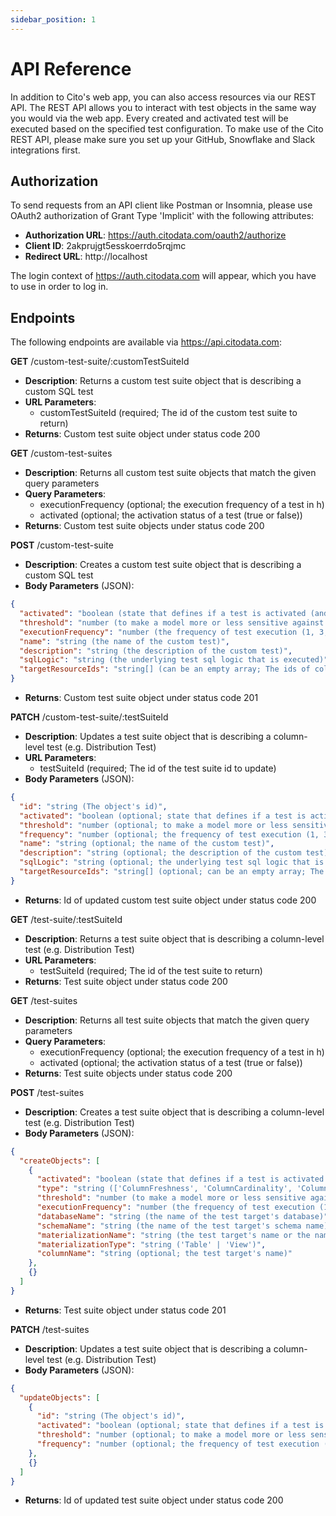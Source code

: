 ```yaml
---
sidebar_position: 1
---
```


# API Reference

In addition to Cito's web app, you can also access resources via our REST API. The REST API allows you to interact with test objects in the same way you would via the web app. Every created and activated test will be executed based on the specified test configuration. To make use of the Cito REST API, please make sure you set up your GitHub, Snowflake and Slack integrations first.

## Authorization

To send requests from an API client like Postman or Insomnia, please use OAuth2 authorization of Grant Type 'Implicit' with the following attributes:

- **Authorization URL**: https://auth.citodata.com/oauth2/authorize
- **Client ID**: 2akprujgt5esskoerrdo5rqjmc
- **Redirect URL**: http://localhost

The login context of https://auth.citodata.com will appear, which you have to use in order to log in.

## Endpoints

The following endpoints are available via https://api.citodata.com:

**GET** /custom-test-suite/:customTestSuiteId

- **Description**: Returns a custom test suite object that is describing a custom SQL test
- **URL Parameters**:
  - customTestSuiteId (required; The id of the custom test suite to return)
- **Returns**: Custom test suite object under status code 200

**GET** /custom-test-suites

- **Description**: Returns all custom test suite objects that match the given query parameters
- **Query Parameters**:
  - executionFrequency (optional; the execution frequency of a test in h)
  - activated (optional; the activation status of a test (true or false))
- **Returns**: Custom test suite objects under status code 200

**POST** /custom-test-suite

- **Description**: Creates a custom test suite object that is describing a custom SQL test
- **Body Parameters** (JSON):

```json
{
  "activated": "boolean (state that defines if a test is activated (and executed) or not)",
  "threshold": "number (to make a model more or less sensitive against anomalies)",
  "executionFrequency": "number (the frequency of test execution (1, 3, 6, 12 or 24) [in h])",
  "name": "string (the name of the custom test)",
  "description": "string (the description of the custom test)",
  "sqlLogic": "string (the underlying test sql logic that is executed)",
  "targetResourceIds": "string[] (can be an empty array; The ids of columns that are referenced/used in this test)"
}
```

- **Returns**: Custom test suite object under status code 201

**PATCH** /custom-test-suite/:testSuiteId

- **Description**: Updates a test suite object that is describing a column-level test (e.g. Distribution Test)
- **URL Parameters**:
  - testSuiteId (required; The id of the test suite id to update)
- **Body Parameters** (JSON):

```json
{
  "id": "string (The object's id)",
  "activated": "boolean (optional; state that defines if a test is activated (and executed))",
  "threshold": "number (optional; to make a model more or less sensitive against anomalies)",
  "frequency": "number (optional; the frequency of test execution (1, 3, 6, 12 or 24) [in h])",
  "name": "string (optional; the name of the custom test)",
  "description": "string (optional; the description of the custom test)",
  "sqlLogic": "string (optional; the underlying test sql logic that is executed)",
  "targetResourceIds": "string[] (optional; can be an empty array; The ids of columns that are referenced/used in this test)"
}
```

- **Returns**: Id of updated custom test suite object under status code 200

**GET** /test-suite/:testSuiteId

- **Description**: Returns a test suite object that is describing a column-level test (e.g. Distribution Test)
- **URL Parameters**:
  - testSuiteId (required; The id of the test suite to return)
- **Returns**: Test suite object under status code 200

**GET** /test-suites

- **Description**: Returns all test suite objects that match the given query parameters
- **Query Parameters**:
  - executionFrequency (optional; the execution frequency of a test in h)
  - activated (optional; the activation status of a test (true or false))
- **Returns**: Test suite objects under status code 200

**POST** /test-suites

- **Description**: Creates a test suite object that is describing a column-level test (e.g. Distribution Test)
- **Body Parameters** (JSON):

```json
{
  "createObjects": [
    {
      "activated": "boolean (state that defines if a test is activated (and executed))",
      "type": "string (['ColumnFreshness', 'ColumnCardinality', 'ColumnUniqueness', 'ColumnNullness' or 'ColumnDistribution'])",
      "threshold": "number (to make a model more or less sensitive against anomalies)",
      "executionFrequency": "number (the frequency of test execution (1, 3, 6, 12 or 24) [in h])",
      "databaseName": "string (the name of the test target's database)",
      "schemaName": "string (the name of the test target's schema name)",
      "materializationName": "string (the test target's name or the name test target's (column) materialization)",
      "materializationType": "string ('Table' | 'View')",
      "columnName": "string (optional; the test target's name)"
    },
    {}
  ]
}
```

- **Returns**: Test suite object under status code 201

**PATCH** /test-suites

- **Description**: Updates a test suite object that is describing a column-level test (e.g. Distribution Test)
- **Body Parameters** (JSON):

```json
{
  "updateObjects": [
    {
      "id": "string (The object's id)",
      "activated": "boolean (optional; state that defines if a test is activated (and executed))",
      "threshold": "number (optional; to make a model more or less sensitive against anomalies)",
      "frequency": "number (optional; the frequency of test execution (1, 3, 6, 12 or 24) [in h])"
    },
    {}
  ]
}
```

- **Returns**: Id of updated test suite object under status code 200
